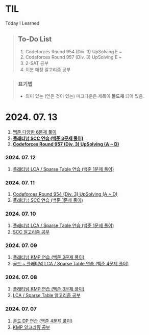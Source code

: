 # TIL
Today I Learned

> ## To-Do List
> 1. Codeforces Round 954 (Div. 3) UpSolving E ~
> 2. Codeforces Round 957 (Div. 3) UpSolving E ~
> 3. 2-SAT 공부
> 4. 이분 매칭 알고리즘 공부

> ### 표기법
> - 의미 있는 (얻은 것이 있는) 마크다운은 제목이 **볼드체** 되어 있음.

# 2024. 07. 13
1. [백준 다양한 6문제 풀이](https://github.com/r3j0/TIL/blob/main/PS/20240713_boj.md)
2. [**플래티넘 SCC 연습 (백준 3문제 풀이)**](https://github.com/r3j0/TIL/blob/main/PS/20240713_scc.md)
3. [**Codeforces Round 957 (Div. 3) UpSolving (A ~ D)**](https://github.com/r3j0/TIL/blob/main/PS/20240713_cf957.md)

### 2024. 07. 12
1. [플래티넘 LCA / Sparse Table 연습 (백준 1문제 풀이)](https://github.com/r3j0/TIL/blob/main/PS/20240712_lca.md)

### 2024. 07. 11
1. [Codeforces Round 954 (Div. 3) UpSolving (A ~ D)](https://github.com/r3j0/TIL/blob/main/PS/20240711_cf954.md)
2. [플래티넘 SCC 연습 (백준 1문제 풀이)](https://github.com/r3j0/TIL/blob/main/PS/20240711_scc.md)

### 2024. 07. 10
1. [플래티넘 LCA / Sparse Table 연습 (백준 1문제 풀이)](https://github.com/r3j0/TIL/blob/main/PS/20240710_lca.md)
2. [SCC 알고리즘 공부](https://github.com/r3j0/TIL/blob/main/PS/20240710_scc.md)

### 2024. 07. 09
1. [플래티넘 KMP 연습 (백준 3문제 풀이)](https://github.com/r3j0/TIL/blob/main/PS/20240709_kmp.md)
2. [골드 ~ 플래티넘 LCA / Sparse Table 연습 (백준 4문제 풀이)](https://github.com/r3j0/TIL/blob/main/PS/20240709_lca.md)

### 2024. 07. 08
1. [플래티넘 KMP 연습 (백준 3문제 풀이)](https://github.com/r3j0/TIL/blob/main/PS/20240708_kmp.md)
2. [LCA / Sparse Table 알고리즘 공부](https://github.com/r3j0/TIL/blob/main/PS/20240708_lca.md)

### 2024. 07. 07
1. [골드 DP 연습 (백준 4문제 풀이)](https://github.com/r3j0/TIL/blob/main/PS/20240707_dp.md)
2. [KMP 알고리즘 공부](https://github.com/r3j0/TIL/blob/main/PS/20240707_kmp.md)
